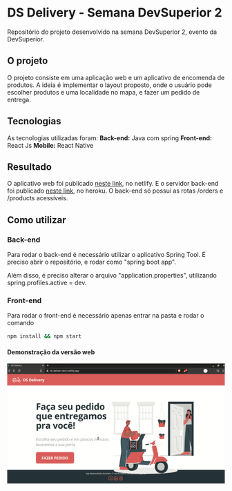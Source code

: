 # DS Delivery - Semana DevSuperior 2

Repositório do projeto desenvolvido na semana DevSuperior 2, evento da DevSuperior.

## O projeto

O projeto consiste em uma aplicação web e um aplicativo de encomenda de produtos. A ideia é implementar o layout proposto, onde o usuário pode escolher produtos e uma localidade no mapa, e fazer um pedido de entrega.

## Tecnologias

As tecnologias utilizadas foram:
<strong>Back-end:</strong> Java com spring
<strong>Front-end:</strong> React Js
<strong>Mobile:</strong> React Native

## Resultado

O aplicativo web foi publicado [neste link](https://ds-deliver-sds2.netlify.app/), no netlify.
E o servidor back-end foi publicado [neste link](https://sds2-dsdeliver2021.herokuapp.com/), no heroku. O back-end só possui as rotas /orders e /products acessíveis.

## Como utilizar

### Back-end

Para rodar o back-end é necessário utilizar o aplicativo Spring Tool. É preciso abrir o repositório, e rodar como "spring boot app".

Além disso, é preciso alterar o arquivo "application.properties", utilizando spring.profiles.active = dev.

### Front-end

Para rodar o front-end é necessário apenas entrar na pasta e rodar o comando

```bash
npm install && npm start
```

#### Demonstração da versão web

![Demo versão web](demo/demoWeb.gif)

